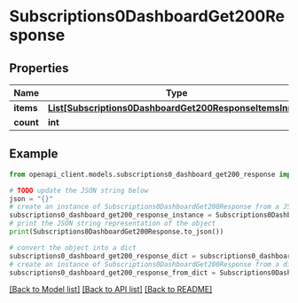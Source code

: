 # Subscriptions0DashboardGet200Response


## Properties

Name | Type | Description | Notes
------------ | ------------- | ------------- | -------------
**items** | [**List[Subscriptions0DashboardGet200ResponseItemsInner]**](Subscriptions0DashboardGet200ResponseItemsInner.md) |  | [optional] 
**count** | **int** |  | [optional] 

## Example

```python
from openapi_client.models.subscriptions0_dashboard_get200_response import Subscriptions0DashboardGet200Response

# TODO update the JSON string below
json = "{}"
# create an instance of Subscriptions0DashboardGet200Response from a JSON string
subscriptions0_dashboard_get200_response_instance = Subscriptions0DashboardGet200Response.from_json(json)
# print the JSON string representation of the object
print(Subscriptions0DashboardGet200Response.to_json())

# convert the object into a dict
subscriptions0_dashboard_get200_response_dict = subscriptions0_dashboard_get200_response_instance.to_dict()
# create an instance of Subscriptions0DashboardGet200Response from a dict
subscriptions0_dashboard_get200_response_from_dict = Subscriptions0DashboardGet200Response.from_dict(subscriptions0_dashboard_get200_response_dict)
```
[[Back to Model list]](../README.md#documentation-for-models) [[Back to API list]](../README.md#documentation-for-api-endpoints) [[Back to README]](../README.md)


